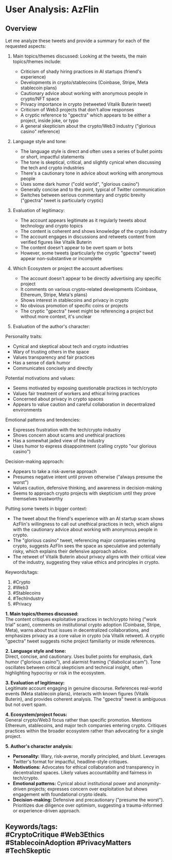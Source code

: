 # User Analysis: AzFlin

## Overview

<think>
Let me analyze these tweets and provide a summary for each of the requested aspects:

1. Main topics/themes discussed:
Looking at the tweets, the main topics/themes include:
   - Criticism of shady hiring practices in AI startups (friend's experience)
   - Developments in crypto/stablecoins (Coinbase, Stripe, Meta stablecoin plans)
   - Cautionary advice about working with anonymous people in crypto/NFT space
   - Privacy importance in crypto (retweeted Vitalik Buterin tweet)
   - Criticism of Web3 projects that don't allow responses
   - A cryptic reference to "gpectra" which appears to be either a project, inside joke, or typo
   - A general skepticism about the crypto/Web3 industry ("glorious casino" reference)

2. Language style and tone:
   - The language style is direct and often uses a series of bullet points or short, impactful statements
   - The tone is skeptical, critical, and slightly cynical when discussing the tech and crypto industries
   - There's a cautionary tone in advice about working with anonymous people
   - Uses some dark humor ("cold world", "glorious casino")
   - Generally concise and to the point, typical of Twitter communication
   - Switches between serious commentary and cryptic brevity ("gpectra" tweet is particularly cryptic)

3. Evaluation of legitimacy:
   - The account appears legitimate as it regularly tweets about technology and crypto topics
   - The content is coherent and shows knowledge of the crypto industry
   - The account engages in discussions and retweets content from verified figures like Vitalik Buterin
   - The content doesn't appear to be overt spam or bots
   - However, some tweets (particularly the cryptic "gpectra" tweet) appear non-substantive or incomplete

4. Which Ecosystem or project the account advertises:
   - The account doesn't appear to be directly advertising any specific project
   - It comments on various crypto-related developments (Coinbase, Ethereum, Stripe, Meta's plans)
   - Shows interest in stablecoins and privacy in crypto
   - No obvious promotion of specific coins or projects
   - The cryptic "gpectra" tweet might be referencing a project but without more context, it's unclear

5. Evaluation of the author's character:

Personality traits:
   - Cynical and skeptical about tech and crypto industries
   - Wary of trusting others in the space
   - Values transparency and fair practices
   - Has a sense of dark humor
   - Communicates concisely and directly

Potential motivations and values:
   - Seems motivated by exposing questionable practices in tech/crypto
   - Values fair treatment of workers and ethical hiring practices
   - Concerned about privacy in crypto spaces
   - Appears to value caution and careful collaboration in decentralized environments

Emotional patterns and tendencies:
   - Expresses frustration with the tech/crypto industry
   - Shows concern about scams and unethical practices
   - Has a somewhat jaded view of the industry
   - Uses humor to express disappointment (calling crypto "our glorious casino")

Decision-making approach:
   - Appears to take a risk-averse approach
   - Presumes negative intent until proven otherwise ("always presume the worst")
   - Values caution, defensive thinking, and awareness in decision-making
   - Seems to approach crypto projects with skepticism until they prove themselves trustworthy

Putting some tweets in bigger context:
   - The tweet about the friend's experience with an AI startup scam shows AzFlin's willingness to call out unethical practices in tech, which aligns with the cautionary advice about working with anonymous people in crypto.
   - The "glorious casino" tweet, referencing major companies entering crypto, suggests AzFlin sees the space as speculative and potentially risky, which explains their defensive approach advice.
   - The retweet of Vitalik Buterin about privacy aligns with their critical view of the industry, suggesting they value ethics and principles in crypto.

Keywords/tags:
1. #Crypto
2. #Web3
3. #Stablecoins
4. #TechIndustry
5. #Privacy
</think>

**1. Main topics/themes discussed:**  
The content critiques exploitative practices in tech/crypto hiring ("work trial" scam), comments on institutional crypto adoption (Coinbase, Stripe, Meta), warns about trust issues in decentralized collaborations, and emphasizes privacy as a core value in crypto (via Vitalik retweet). A cryptic "gpectra" tweet suggests niche project familiarity or inside references.

**2. Language style and tone:**  
Direct, concise, and cautionary. Uses bullet points for emphasis, dark humor ("glorious casino"), and alarmist framing ("diabolical scam"). Tone oscillates between critical skepticism and technical insight, often highlighting hypocrisy or risk in the ecosystem.

**3. Evaluation of legitimacy:**  
Legitimate account engaging in genuine discourse. References real-world events (Meta stablecoin plans), interacts with known figures (Vitalik Buterin), and provides coherent analysis. The "gpectra" tweet is ambiguous but not overt spam.

**4. Ecosystem/project focus:**  
General crypto/Web3 focus rather than specific promotion. Mentions Ethereum, stablecoins, and major tech companies entering crypto. Critiques practices within the broader ecosystem rather than advocating for a single project.

**5. Author's character analysis:**  
- **Personality:** Wary, risk-averse, morally principled, and blunt. Leverages Twitter's format for impactful, headline-style critiques.  
- **Motivations:** Advocates for ethical collaboration and transparency in decentralized spaces. Likely values accountability and fairness in tech/crypto.  
- **Emotional patterns:** Cynical about institutional power and anonymity-driven projects; expresses concern over exploitation but shows engagement with foundational crypto ideals.  
- **Decision-making:** Defensive and precautionary ("presume the worst"). Prioritizes due diligence over optimism, suggesting a trauma-informed or experience-driven approach.  

**Keywords/tags:**  
#CryptoCritique #Web3Ethics #StablecoinAdoption #PrivacyMatters #TechSkeptic
---
